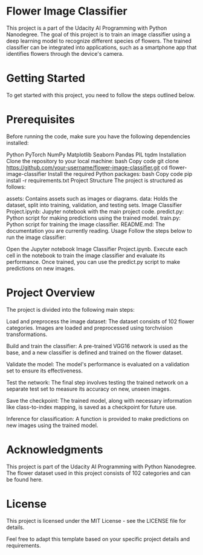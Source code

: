 # Flower Image Classifier
This project is a part of the Udacity AI Programming with Python Nanodegree. The goal of this project is to train an image classifier using a deep learning model to recognize different species of flowers. The trained classifier can be integrated into applications, such as a smartphone app that identifies flowers through the device's camera.

# Getting Started
To get started with this project, you need to follow the steps outlined below.

# Prerequisites
Before running the code, make sure you have the following dependencies installed:

Python
PyTorch
NumPy
Matplotlib
Seaborn
Pandas
PIL
tqdm
Installation
Clone the repository to your local machine:
bash
Copy code
git clone https://github.com/your-username/flower-image-classifier.git
cd flower-image-classifier
Install the required Python packages:
bash
Copy code
pip install -r requirements.txt
Project Structure
The project is structured as follows:

assets: Contains assets such as images or diagrams.
data: Holds the dataset, split into training, validation, and testing sets.
Image Classifier Project.ipynb: Jupyter notebook with the main project code.
predict.py: Python script for making predictions using the trained model.
train.py: Python script for training the image classifier.
README.md: The documentation you are currently reading.
Usage
Follow the steps below to run the image classifier:

Open the Jupyter notebook Image Classifier Project.ipynb.
Execute each cell in the notebook to train the image classifier and evaluate its performance.
Once trained, you can use the predict.py script to make predictions on new images.

# Project Overview
The project is divided into the following main steps:

Load and preprocess the image dataset: The dataset consists of 102 flower categories. Images are loaded and preprocessed using torchvision transformations.

Build and train the classifier: A pre-trained VGG16 network is used as the base, and a new classifier is defined and trained on the flower dataset.

Validate the model: The model's performance is evaluated on a validation set to ensure its effectiveness.

Test the network: The final step involves testing the trained network on a separate test set to measure its accuracy on new, unseen images.

Save the checkpoint: The trained model, along with necessary information like class-to-index mapping, is saved as a checkpoint for future use.

Inference for classification: A function is provided to make predictions on new images using the trained model.

# Acknowledgments
This project is part of the Udacity AI Programming with Python Nanodegree.
The flower dataset used in this project consists of 102 categories and can be found here.

# License
This project is licensed under the MIT License - see the LICENSE file for details.

Feel free to adapt this template based on your specific project details and requirements.

